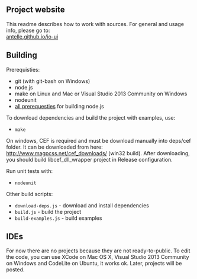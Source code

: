 ## Project website
This readme describes how to work with sources. For general and usage info, please go to:  
[antelle.github.io/io-ui](http://antelle.github.io/io-ui)

## Building
Prerequisties:
  
- git (with git-bash on Windows)
- node.js
- make on Linux and Mac or Visual Studio 2013 Community on Windows
- nodeunit
- [all prerequesties](https://github.com/joyent/node#to-build) for building node.js

To download dependencies and build the project with examples, use:  

- `make`

On windows, CEF is required and must be download manually into deps/cef folder. It can be downloaded from here: http://www.magpcss.net/cef_downloads/ (win32 build). After downloading, you should build libcef_dll_wrapper project in Release configuration.

Run unit tests with:

- `nodeunit`

Other build scripts:

- `download-deps.js` - download and install dependencies
- `build.js` - build the project
- `build-examples.js` - build examples

## IDEs
For now there are no projects because they are not ready-to-public. To edit the code, you can use XCode on Mac OS X, Visual Studio 2013 Community on Windows and CodeLite on Ubuntu, it works ok. Later, projects will be posted.
